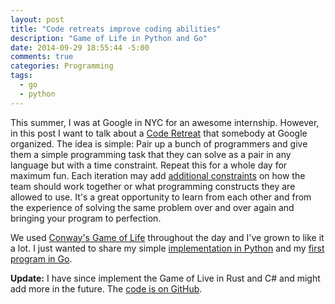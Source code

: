 ```yaml
---
layout: post
title: "Code retreats improve coding abilities"
description: "Game of Life in Python and Go"
date: 2014-09-29 18:55:44 -5:00
comments: true
categories: Programming
tags:
  - go
  - python
---
```


This summer, I was at Google in NYC for an awesome internship. However, in this post I want to talk about a [Code Retreat](http://coderetreat.org/) that somebody at Google organized. The idea is simple: Pair up a bunch of programmers and give them a simple programming task that they can solve as a pair in any language but with a time constraint. Repeat this for a whole day for maximum fun. Each iteration may add [additional constraints](http://coderetreat.org/facilitating/activity-catalog) on how the team should work together or what programming constructs they are allowed to use. It's a great opportunity to learn from each other and from the experience of solving the same problem over and over again and bringing your program to perfection.

We used [Conway's Game of Life](https://en.wikipedia.org/wiki/Conway's_Game_of_Life) throughout the day and I've grown to like it a lot. I just wanted to share my simple [implementation in Python](https://github.com/domoritz/gameoflife-python) and my [first program in Go](https://github.com/domoritz/gameoflife-go).

**Update:** I have since implement the Game of Live in Rust and C# and might add more in the future. The [code is on GitHub](https://github.com/domoritz?utf8=%E2%9C%93&tab=repositories&q=gameoflife).

